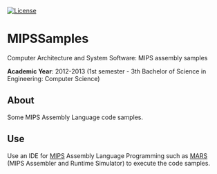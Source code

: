 [![License][s1]][li]

[s1]: https://img.shields.io/badge/licence-GPL%203.0-blue.svg
[li]: https://raw.githubusercontent.com/matt77hias/MIPS-Samples/master/LICENSE.txt

# MIPSSamples
Computer Architecture and System Software: MIPS assembly samples

**Academic Year**: 2012-2013 (1st semester - 3th Bachelor of Science in Engineering: Computer Science)

## About
Some MIPS Assembly Language code samples.

## Use
Use an IDE for [MIPS](https://nl.wikipedia.org/wiki/MIPS_(CPU)) Assembly Language Programming such as [MARS](http://courses.missouristate.edu/KenVollmar/mars/) (MIPS Assembler and Runtime Simulator) to execute the code samples.
